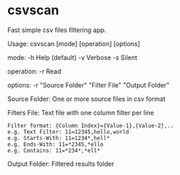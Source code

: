 # csvscan
Fast simple csv files filtering app.

Usage: csvscan [mode] [operation] [options]

mode:
  -h  Help (default)
  -v Verbose
  -s Silent
  
operation:
  -r Read
  
options:
  -r "Source Folder" "Filter File" "Output Folder"
  
Source Folder: One or more source files in csv format

Filters File: Text file with one column filter per line
    
    Filter format: {Column Index}={Value-1},{Value-2},..
    e.g. Text Filter: 11=12345,hello,world
    e.g. Starts-With: 11=1234*,hell*
    e.g. Ends-With: 11=*2345,*ello
    e.g. Contains: 11=*234*,*ell*
    
Output Folder: Filtered results folder
